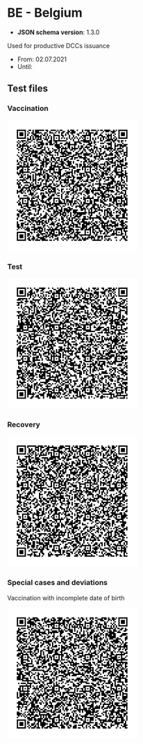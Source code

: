 # BE - Belgium

* **JSON schema version**: 1.3.0

Used for productive DCCs issuance
* From: 02.07.2021
* Until:

## Test files

### Vaccination

![VAC](VAC.png)

### Test

![TEST](TEST.png)

### Recovery

![REC](REC.png)

### Special cases and deviations

Vaccination with incomplete date of birth

![VAC with incomplete DOB](specialcases/VAC_DOB.png)